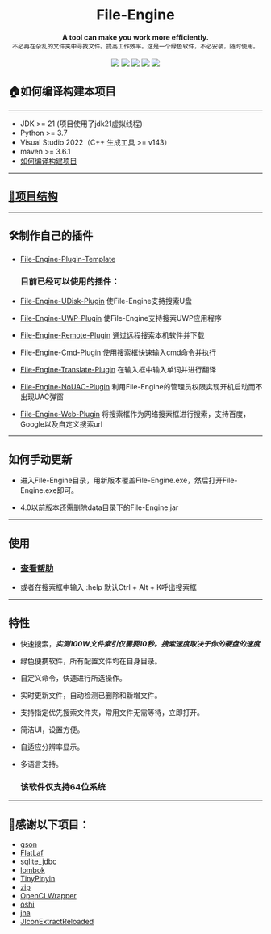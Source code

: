 <h1 align="center">File-Engine</h1>

<div align="center">
  <strong>A tool can make you work more efficiently.</strong><br>
  <sub>不必再在杂乱的文件夹中寻找文件。提高工作效率。这是一个绿色软件，不必安装，随时使用。</sub>
</div>
<br>
<div align="center">
  <img src="https://img.shields.io/badge/license-MIT-yellow"/>
  <img src="https://img.shields.io/badge/language-c++-brightgreen"/>
  <img src="https://img.shields.io/badge/language-java-brightgreen" />
  <img src="https://img.shields.io/badge/language-cuda-brightgreen"/>
  <img src="https://img.shields.io/badge/documentation-yes-brightgreen"/>
</div>

## 🏠如何编译构建本项目

---

- JDK >= 21  (项目使用了jdk21虚拟线程)
- Python >= 3.7
- Visual Studio 2022（C++ 生成工具 >= v143）
- maven >= 3.6.1
- [如何编译构建项目](https://github.com/XUANXUQAQ/File-Engine/blob/master/README_BUILD.md)

---

## [🧱项目结构](https://github.com/XUANXUQAQ/File-Engine/blob/master/README_PROJECT.md)

---

## 🛠️制作自己的插件

- [File-Engine-Plugin-Template](https://github.com/XUANXUQAQ/File-Engine-Plugin-Template)   
  
  ### 目前已经可以使用的插件：

- [File-Engine-UDisk-Plugin](https://github.com/XUANXUQAQ/File-Engine-UDisk-Plugin) 使File-Engine支持搜索U盘

- [File-Engine-UWP-Plugin](https://github.com/XUANXUQAQ/File-Engine-UWP-Plugin) 使File-Engine支持搜索UWP应用程序

- [File-Engine-Remote-Plugin](https://github.com/XUANXUQAQ/File-Engine-Remote-Plugin) 通过远程搜索本机软件并下载

- [File-Engine-Cmd-Plugin](https://github.com/XUANXUQAQ/File-Engine-Cmd-Plugin) 使用搜索框快速输入cmd命令并执行

- [File-Engine-Translate-Plugin](https://github.com/XUANXUQAQ/File-Engine-Translate-Plugin) 在输入框中输入单词并进行翻译

- [File-Engine-NoUAC-Plugin](https://github.com/XUANXUQAQ/File-Engine-NoUAC-Plugin) 利用File-Engine的管理员权限实现开机启动而不出现UAC弹窗

- [File-Engine-Web-Plugin](https://github.com/XUANXUQAQ/File-Engine-Web-Plugin) 将搜索框作为网络搜索框进行搜索，支持百度，Google以及自定义搜索url

---

## 如何手动更新

- 进入File-Engine目录，用新版本覆盖File-Engine.exe，然后打开File-Engine.exe即可。

- 4.0以前版本还需删除data目录下的File-Engine.jar

---

## 使用

- ### [查看帮助](https://github.com/XUANXUQAQ/File-Engine/wiki/Usage)

- 或者在搜索框中输入 :help    默认Ctrl + Alt + K呼出搜索框

---

## 特性

* 快速搜索，***实测100W文件索引仅需要10秒。搜索速度取决于你的硬盘的速度***

* 绿色便携软件，所有配置文件均在自身目录。

* 自定义命令，快速进行所选操作。

* 实时更新文件，自动检测已删除和新增文件。

* 支持指定优先搜索文件夹，常用文件无需等待，立即打开。

* 简洁UI，设置方便。

* 自适应分辨率显示。    

* 多语言支持。   
  
  ### 该软件仅支持64位系统

---

## 💖感谢以下项目：

- [gson](https://github.com/google/gson)
- [FlatLaf](https://github.com/JFormDesigner/FlatLaf)   
- [sqlite_jdbc](https://github.com/xerial/sqlite-jdbc)   
- [lombok](https://projectlombok.org/)   
- [TinyPinyin](https://github.com/promeG/TinyPinyin)
- [zip](https://github.com/kuba--/zip)
- [OpenCLWrapper](https://github.com/ProjectPhysX/OpenCL-Wrapper)
- [oshi](https://github.com/oshi/oshi)
- [jna](https://github.com/java-native-access/jna)
- [JIconExtractReloaded](https://github.com/MrMarnic/JIconExtractReloaded)